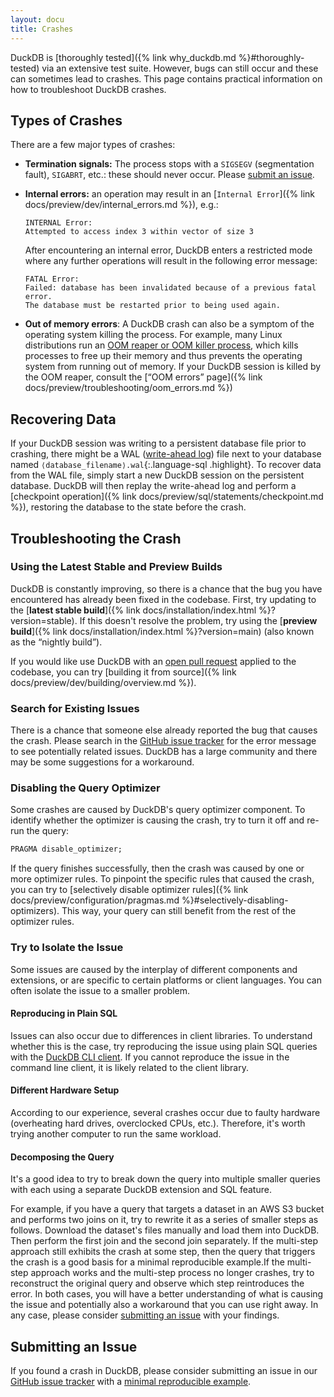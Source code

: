 ```yaml
---
layout: docu
title: Crashes
---
```


DuckDB is [thoroughly tested]({% link why_duckdb.md %}#thoroughly-tested) via an extensive test suite.
However, bugs can still occur and these can sometimes lead to crashes.
This page contains practical information on how to troubleshoot DuckDB crashes.

## Types of Crashes

There are a few major types of crashes:

* **Termination signals:** The process stops with a `SIGSEGV` (segmentation fault), `SIGABRT`, etc.: these should never occur. Please [submit an issue](#submitting-an-issue).

* **Internal errors:** an operation may result in an [`Internal Error`]({% link docs/preview/dev/internal_errors.md %}), e.g.:

  ```console
  INTERNAL Error:
  Attempted to access index 3 within vector of size 3
  ```

  After encountering an internal error, DuckDB enters a restricted mode where any further operations will result in the following error message:

  ```console
  FATAL Error:
  Failed: database has been invalidated because of a previous fatal error.
  The database must be restarted prior to being used again.
  ```

* **Out of memory errors**: A DuckDB crash can also be a symptom of the operating system killing the process.
  For example, many Linux distributions run an [OOM reaper or OOM killer process](https://learn.redhat.com/t5/Platform-Linux/Out-of-Memory-Killer/td-p/48828), which kills processes to free up their memory and thus prevents the operating system from running out of memory.
  If your DuckDB session is killed by the OOM reaper, consult the [“OOM errors” page]({% link docs/preview/troubleshooting/oom_errors.md %})

## Recovering Data

If your DuckDB session was writing to a persistent database file prior to crashing,
there might be a WAL ([write-ahead log](https://en.wikipedia.org/wiki/Write-ahead_logging)) file next to your database named `⟨database_filename⟩.wal`{:.language-sql .highlight}.
To recover data from the WAL file, simply start a new DuckDB session on the persistent database.
DuckDB will then replay the write-ahead log and perform a [checkpoint operation]({% link docs/preview/sql/statements/checkpoint.md %}), restoring the database to the state before the crash.

## Troubleshooting the Crash

### Using the Latest Stable and Preview Builds

DuckDB is constantly improving, so there is a chance that the bug you have encountered has already been fixed in the codebase.
First, try updating to the [**latest stable build**]({% link docs/installation/index.html %}?version=stable).
If this doesn't resolve the problem, try using the [**preview build**]({% link docs/installation/index.html %}?version=main) (also known as the “nightly build”).

If you would like use DuckDB with an [open pull request](https://github.com/duckdb/duckdb/pulls) applied to the codebase,
you can try [building it from source]({% link docs/preview/dev/building/overview.md %}).

### Search for Existing Issues

There is a chance that someone else already reported the bug that causes the crash.
Please search in the [GitHub issue tracker](https://github.com/duckdb/duckdb/issues) for the error message to see potentially related issues.
DuckDB has a large community and there may be some suggestions for a workaround.

### Disabling the Query Optimizer

Some crashes are caused by DuckDB's query optimizer component.
To identify whether the optimizer is causing the crash, try to turn it off and re-run the query:

```sql
PRAGMA disable_optimizer;
```

If the query finishes successfully, then the crash was caused by one or more optimizer rules.
To pinpoint the specific rules that caused the crash, you can try to [selectively disable optimizer rules]({% link docs/preview/configuration/pragmas.md %}#selectively-disabling-optimizers). This way, your query can still benefit from the rest of the optimizer rules.

### Try to Isolate the Issue

Some issues are caused by the interplay of different components and extensions, or are specific to certain platforms or client languages.
You can often isolate the issue to a smaller problem.

#### Reproducing in Plain SQL

Issues can also occur due to differences in client libraries.
To understand whether this is the case, try reproducing the issue using plain SQL queries with the [DuckDB CLI client](docs/preview/clients/cli/overview.md).
If you cannot reproduce the issue in the command line client, it is likely related to the client library.

#### Different Hardware Setup

According to our experience, several crashes occur due to faulty hardware (overheating hard drives, overclocked CPUs, etc.).
Therefore, it's worth trying another computer to run the same workload.

#### Decomposing the Query

It's a good idea to try to break down the query into multiple smaller queries with each using a separate DuckDB extension and SQL feature.

For example, if you have a query that targets a dataset in an AWS S3 bucket and performs two joins on it, try to rewrite it as a series of smaller steps as follows.
Download the dataset's files manually and load them into DuckDB.
Then perform the first join and the second join separately.
If the multi-step approach still exhibits the crash at some step, then the query that triggers the crash is a good basis for a minimal reproducible example.If the multi-step approach works and the multi-step process no longer crashes, try to reconstruct the original query and observe which step reintroduces the error.
In both cases, you will have a better understanding of what is causing the issue and potentially also a workaround that you can use right away.
In any case, please consider [submitting an issue](#submitting-an-issue) with your findings.

## Submitting an Issue

If you found a crash in DuckDB, please consider submitting an issue in our [GitHub issue tracker](https://github.com/duckdb/duckdb/issues) with a [minimal reproducible example](https://en.wikipedia.org/wiki/Minimal_reproducible_example).

